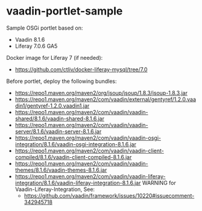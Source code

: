 # vaadin-portlet-sample

Sample OSGi portlet based on:
  - Vaadin 8.1.6
  - Liferay 7.0.6 GA5

Docker image for Liferay 7 (if needed):
  - https://github.com/ctliv/docker-liferay-mysql/tree/7.0

Before portlet, deploy the following bundles:
  - https://repo1.maven.org/maven2/org/jsoup/jsoup/1.8.3/jsoup-1.8.3.jar
  - https://repo1.maven.org/maven2/com/vaadin/external/gentyref/1.2.0.vaadin1/gentyref-1.2.0.vaadin1.jar
  - https://repo1.maven.org/maven2/com/vaadin/vaadin-shared/8.1.6/vaadin-shared-8.1.6.jar
  - https://repo1.maven.org/maven2/com/vaadin/vaadin-server/8.1.6/vaadin-server-8.1.6.jar
  - https://repo1.maven.org/maven2/com/vaadin/vaadin-osgi-integration/8.1.6/vaadin-osgi-integration-8.1.6.jar
  - https://repo1.maven.org/maven2/com/vaadin/vaadin-client-compiled/8.1.6/vaadin-client-compiled-8.1.6.jar
  - https://repo1.maven.org/maven2/com/vaadin/vaadin-themes/8.1.6/vaadin-themes-8.1.6.jar
  - https://repo1.maven.org/maven2/com/vaadin/vaadin-liferay-integration/8.1.6/vaadin-liferay-integration-8.1.6.jar
      WARNING for Vaadin-Liferay-Integration, See:
      - https://github.com/vaadin/framework/issues/10220#issuecomment-342945718
 
